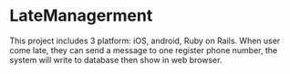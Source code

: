 # LateManagerment
This project includes 3 platform: iOS, android, Ruby on Rails.
When user come late, they can send a message to one register phone number, the system will write to database then show in web browser.
